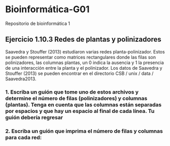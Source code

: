 # Bioinformática-G01
Repositorio de bioinformática 1
## Ejercicio 1.10.3 Redes de plantas y polinizadores 
Saavedra y Stouffer (2013) estudiaron varias redes planta-polinizador. Estos se pueden representar 
como matrices rectangulares donde las filas son polinizadores, las columnas plantas, un 0 indica la
ausencia y 1 la presencia de una interacción entre la planta y el polinizador.
Los datos de Saavedra y Stouffer (2013) se pueden encontrar en el directorio
CSB / unix / data / Saavedra2013.
### 1. Escriba un guión que tome uno de estos archivos y determine el número de filas (polinizadores) y columnas (plantas). Tenga en cuenta que las columnas están separadas por espacios y que hay un espacio al final de cada línea. Tu guión debería regresar
### 2. Escriba un guión que imprima el número de filas y columnas para cada red:
